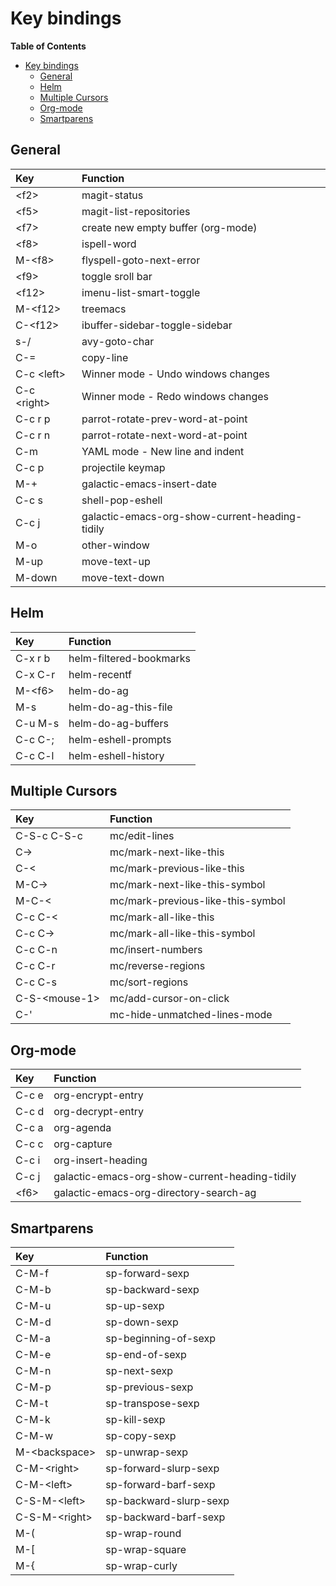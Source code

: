 # Key bindings

<!-- markdown-toc start - Don't edit this section. Run M-x markdown-toc-refresh-toc -->
**Table of Contents**

- [Key bindings](#key-bindings)
    - [General](#general)
    - [Helm](#helm)
    - [Multiple Cursors](#multiple-cursors)
    - [Org-mode](#org-mode)
    - [Smartparens](#smartparens)

<!-- markdown-toc end -->


## General

| Key           | Function                                       |
| :---          | :---                                           |
| \<f2\>        | magit-status                                   |
| \<f5\>        | magit-list-repositories                        |
| \<f7\>        | create new empty buffer (org-mode)             |
| \<f8\>        | ispell-word                                    |
| M-\<f8\>      | flyspell-goto-next-error                       |
| \<f9\>        | toggle sroll bar                               |
| \<f12\>       | imenu-list-smart-toggle                        |
| M-\<f12\>     | treemacs                                       |
| C-\<f12\>     | ibuffer-sidebar-toggle-sidebar                 |
| s-/           | avy-goto-char                                  |
| C-=           | copy-line                                      |
| C-c \<left\>  | Winner mode - Undo windows changes             |
| C-c \<right\> | Winner mode - Redo windows changes             |
| C-c r p       | parrot-rotate-prev-word-at-point               |
| C-c r n       | parrot-rotate-next-word-at-point               |
| C-m           | YAML mode - New line and indent                |
| C-c p         | projectile keymap                              |
| M-+           | galactic-emacs-insert-date                     |
| C-c s         | shell-pop-eshell                               |
| C-c j         | galactic-emacs-org-show-current-heading-tidily |
| M-o           | other-window                                   |
| M-up          | move-text-up                                   |
| M-down        | move-text-down                                 |

## Helm

| Key      | Function                |
| :---     | :---                    |
| C-x r b  | helm-filtered-bookmarks |
| C-x C-r  | helm-recentf            |
| M-\<f6\> | helm-do-ag              |
| M-s      | helm-do-ag-this-file    |
| C-u M-s  | helm-do-ag-buffers      |
| C-c C-;  | helm-eshell-prompts     |
| C-c C-l  | helm-eshell-history     |

## Multiple Cursors

| Key             | Function                          |
| :---            | :---                              |
| C-S-c C-S-c     | mc/edit-lines                     |
| C->             | mc/mark-next-like-this            |
| C-<             | mc/mark-previous-like-this        |
| M-C->           | mc/mark-next-like-this-symbol     |
| M-C-<           | mc/mark-previous-like-this-symbol |
| C-c C-<         | mc/mark-all-like-this             |
| C-c C->         | mc/mark-all-like-this-symbol      |
| C-c C-n         | mc/insert-numbers                 |
| C-c C-r         | mc/reverse-regions                |
| C-c C-s         | mc/sort-regions                   |
| C-S-\<mouse-1\> | mc/add-cursor-on-click            |
| C-'             | mc-hide-unmatched-lines-mode      |

## Org-mode

| Key    | Function                                       |
| :---   | :---                                           |
| C-c e  | org-encrypt-entry                              |
| C-c d  | org-decrypt-entry                              |
| C-c a  | org-agenda                                     |
| C-c c  | org-capture                                    |
| C-c i  | org-insert-heading                             |
| C-c j  | galactic-emacs-org-show-current-heading-tidily |
| \<f6\> | galactic-emacs-org-directory-search-ag         |

## Smartparens

| Key             | Function               |
| :---            | :---                   |
| C-M-f           | sp-forward-sexp        |
| C-M-b           | sp-backward-sexp       |
| C-M-u           | sp-up-sexp             |
| C-M-d           | sp-down-sexp           |
| C-M-a           | sp-beginning-of-sexp   |
| C-M-e           | sp-end-of-sexp         |
| C-M-n           | sp-next-sexp           |
| C-M-p           | sp-previous-sexp       |
| C-M-t           | sp-transpose-sexp      |
| C-M-k           | sp-kill-sexp           |
| C-M-w           | sp-copy-sexp           |
| M-\<backspace\> | sp-unwrap-sexp         |
| C-M-\<right\>   | sp-forward-slurp-sexp  |
| C-M-\<left\>    | sp-forward-barf-sexp   |
| C-S-M-\<left\>  | sp-backward-slurp-sexp |
| C-S-M-\<right\> | sp-backward-barf-sexp  |
| M-(             | sp-wrap-round          |
| M-[             | sp-wrap-square         |
| M-{             | sp-wrap-curly          |


